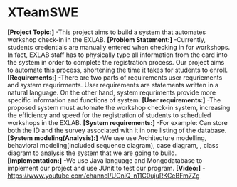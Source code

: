 # XTeamSWE

**[Project Topic:]**
-This project aims to build a system that automates workshop check-in in the EXLAB.
**[Problem Statement:]**
-Currently, students credentials are manually entered when checking in for workshops. In fact, EXLAB staff has to physically type all information from the card into the system in order to complete the registration process. Our project aims to automate this process, shortening the time it takes for students to enroll.
**[Requirements:]**
-There are two parts of requirements user requriements and system requrirments. User requirements are statements written in a natural language. On the other hand, system requriments provide more specific information and functions of system.
**[User requirements:]**
-The proposed system must automate the workshop check-in system, increasing the efficiency and speed for the registration of students to scheduled workshops in the EXLAB.
**[System requirements:]**
-For example: Can store both the ID and the survey associated with it in one listing of the database.
**[System modeling(Analysis):]**
-We use use Architecture modelling, behavioral modeling(included sequence diagram), case diagram, , class diagram to analysis the system that we are going to build.
**[Implementation:]**
-We use Java language and Mongodatabase to implement our project and use JUnit to test our program.
**[Video:]**
-https://www.youtube.com/channel/UCniQ_n11C0ujuRKCeBFm7Zg 
